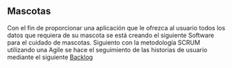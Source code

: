 ## Mascotas
Con el fin de proporcionar una aplicación que le ofrezca al usuario todos los datos que requiera de su mascota se está creando el siguiente Software para el cuidado de mascotas.
Siguiento con la metodología SCRUM utilizando una Agile se hace el seguimiento de las historias de usuario mediante el siguiente [Backlog](https://mascotassoftware.atlassian.net/jira/core/projects/MAS/board)

